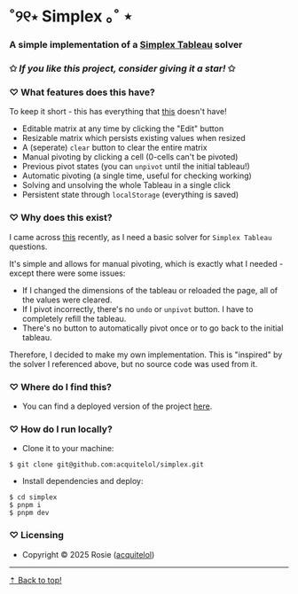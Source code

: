# ˚୨୧⋆ Simplex ｡˚ ⋆

### A simple implementation of a **[Simplex Tableau](https://en.wikipedia.org/wiki/Simplex_algorithm)** solver

### ✩ _If you like this project, consider giving it a star!_ ✩

### ♡ **What features does this have?**

To keep it short - this has everything that [this](https://www.math.cmu.edu/~bkell/pivot.html) doesn't have!

- Editable matrix at any time by clicking the "Edit" button
- Resizable matrix which persists existing values when resized
- A (seperate) `clear` button to clear the entire matrix
- Manual pivoting by clicking a cell (0-cells can't be pivoted)
- Previous pivot states (you can `unpivot` until the initial tableau!)
- Automatic pivoting (a single time, useful for checking working)
- Solving and unsolving the whole Tableau in a single click
- Persistent state through `localStorage` (everything is saved)

### ♡ **Why does this exist?**

I came across [this](https://www.math.cmu.edu/~bkell/pivot.html) recently, as I need a basic solver for `Simplex Tableau` questions.

It's simple and allows for manual pivoting, which is exactly what I needed - except there were some issues:

- If I changed the dimensions of the tableau or reloaded the page, all of the values were cleared.
- If I pivot incorrectly, there's no `undo` or `unpivot` button. I have to completely refill the tableau.
- There's no button to automatically pivot once or to go back to the initial tableau.

Therefore, I decided to make my own implementation. This is "inspired" by the solver I referenced above, but no source code was used from it.

### ♡ **Where do I find this?**

- You can find a deployed version of the project [here](https://acquitelol.github.io/simplex/).

### ♡ **How do I run locally?**

- Clone it to your machine:

```console
$ git clone git@github.com:acquitelol/simplex.git
```

- Install dependencies and deploy:

```console
$ cd simplex
$ pnpm i
$ pnpm dev
```

### ♡ **Licensing**

- Copyright © 2025 Rosie ([acquitelol](https://github.com/acquitelol))

<hr />

<a href="#top">⇡ Back to top️!</a>
